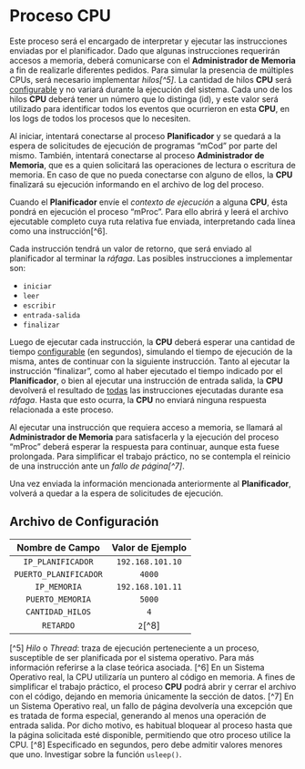 # Proceso CPU

Este proceso será el encargado de interpretar y ejecutar las instrucciones enviadas por el planificador. Dado que algunas instrucciones requerirán accesos a memoria, deberá comunicarse con el **Administrador de Memoria** a fin de realizarle diferentes pedidos. Para simular la presencia de múltiples CPUs, será necesario implementar *hilos[^5]*. La cantidad de hilos **CPU** será <u>configurable</u> y no variará durante la ejecución del sistema. Cada uno de los hilos **CPU** deberá tener un número que lo distinga (id), y este valor será utilizado para identificar todos los eventos que ocurrieron en esta **CPU**, en los logs de todos los procesos que lo necesiten.

Al iniciar, intentará conectarse al proceso **Planificador** y se quedará a la espera de solicitudes de ejecución de programas “mCod” por parte del mismo. También, intentará conectarse al proceso **Administrador de Memoria**, que es a quien solicitará las operaciones de lectura o escritura de memoria. En caso de que no pueda conectarse con alguno de ellos, la **CPU** finalizará su ejecución informando en el archivo de log del proceso.

Cuando el **Planificador** envíe el *contexto de ejecución* a alguna **CPU**, ésta pondrá en ejecución el proceso “mProc”. Para ello abrirá y leerá el archivo ejecutable completo cuya ruta relativa fue enviada, interpretando cada línea como una instrucción[^6].

Cada instrucción tendrá un valor de retorno, que será enviado al planificador al terminar la *ráfaga*. Las posibles instrucciones a implementar son:

- `iniciar`
- `leer`
- `escribir`
- `entrada-salida`
- `finalizar`

Luego de ejecutar cada instrucción, la **CPU** deberá esperar una cantidad de tiempo <u>configurable</u> (en segundos), simulando el tiempo de ejecución de la misma, antes de continuar con la siguiente instrucción. Tanto al ejecutar la instrucción “finalizar”, como al haber ejecutado el tiempo indicado por el **Planificador**, o bien al ejecutar una instrucción de entrada salida, la **CPU** devolverá el resultado de <u>todas</u> las instrucciones ejecutadas durante esa *ráfaga*. Hasta que esto ocurra, la **CPU** no enviará ninguna respuesta relacionada a este proceso.

Al ejecutar una instrucción que requiera acceso a memoria, se llamará al **Administrador de Memoria** para satisfacerla y la ejecución del proceso “mProc” deberá esperar la respuesta para continuar, aunque esta fuese prolongada. Para simplificar el trabajo práctico, no se contempla el reinicio de una instrucción ante un *fallo de página[^7]*.

Una vez enviada la información mencionada anteriormente al **Planificador**, volverá a quedar a la espera de solicitudes de ejecución.

## Archivo de Configuración

| Nombre de Campo       | Valor de Ejemplo |
|:---------------------:|:----------------:|
| `IP_PLANIFICADOR`     | `192.168.101.10` |
| `PUERTO_PLANIFICADOR` | `4000`           |
| `IP_MEMORIA`          | `192.168.101.11` |
| `PUERTO_MEMORIA`      | `5000`           |
| `CANTIDAD_HILOS`      | `4`              |
| `RETARDO`             | `2`[^8]       |

[^5] _Hilo_ o _Thread_: traza de ejecución perteneciente a un proceso, susceptible de ser planificada por el sistema operativo. Para más información referirse a la clase teórica asociada.
[^6] En un Sistema Operativo real, la CPU utilizaría un puntero al código en memoria. A fines de simplificar el trabajo práctico, el proceso **CPU** podrá abrir y cerrar el archivo con el código, dejando en memoria únicamente la sección de datos.
[^7] En un Sistema Operativo real, un fallo de página devolvería una excepción que es tratada de forma especial, generando al menos una operación de entrada salida. Por dicho motivo, es habitual bloquear al proceso hasta que la página solicitada esté disponible, permitiendo que otro proceso utilice la CPU.
[^8] Especificado en segundos, pero debe admitir valores menores que uno. Investigar sobre la función `usleep()`.
